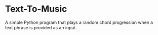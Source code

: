 # Text-To-Music
A simple Python program that plays a random chord progression when a text phrase is provided as an input.
